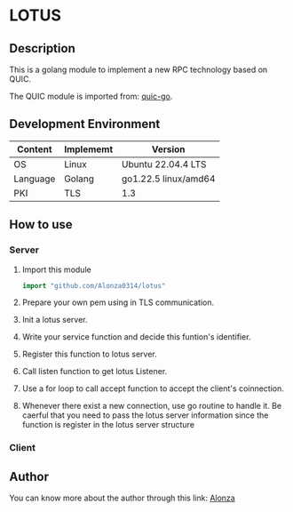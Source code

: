 # LOTUS

## Description

This is a golang module to implement a new RPC technology based on QUIC.

The QUIC module is imported from: [quic-go](https://github.com/quic-go/quic-go).

## Development Environment

| Content | Implememt | Version |
|-|-|-|
| OS | Linux | Ubuntu 22.04.4 LTS  |
| Language | Golang | go1.22.5 linux/amd64 |
|PKI|TLS|1.3|

## How to use

### Server

1. Import this module

    ``` go
    import "github.com/Alonza0314/lotus"
    ```

2. Prepare your own pem using in TLS communication.
3. Init a lotus server.
4. Write your service function and decide this funtion's identifier.
5. Register this function to lotus server.
6. Call listen function to get lotus Listener.
7. Use a for loop to call accept function to accept the client's coinnection.
8. Whenever there exist a new connection, use go routine to handle it. Be caerful that you need to pass the lotus server information since the function is register in the lotus server structure

### Client

## Author

You can know more about the author through this link: [Alonza](https://alonza0314.github.io/)
